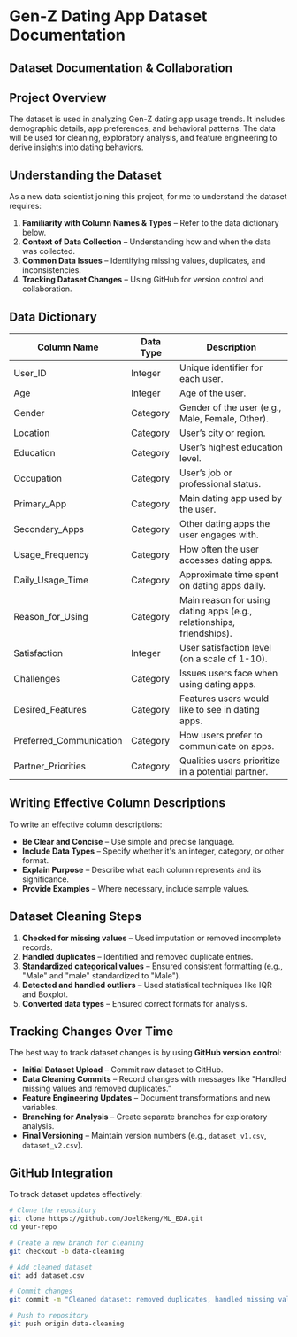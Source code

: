 # Gen-Z Dating App Dataset Documentation

## Dataset Documentation & Collaboration

## Project Overview
The dataset is used in analyzing Gen-Z dating app usage trends. It includes demographic details, app preferences, and behavioral patterns. The data will be used for cleaning, exploratory analysis, and feature engineering to derive insights into dating behaviors.

## Understanding the Dataset
As a new data scientist joining this project, for me to understand the dataset requires:
1. **Familiarity with Column Names & Types** – Refer to the data dictionary below.
2. **Context of Data Collection** – Understanding how and when the data was collected.
3. **Common Data Issues** – Identifying missing values, duplicates, and inconsistencies.
4. **Tracking Dataset Changes** – Using GitHub for version control and collaboration.

## Data Dictionary
| Column Name               | Data Type  | Description |
|---------------------------|-----------|-------------|
| User_ID                   | Integer   | Unique identifier for each user. |
| Age                       | Integer   | Age of the user. |
| Gender                    | Category  | Gender of the user (e.g., Male, Female, Other). |
| Location                  | Category  | User’s city or region. |
| Education                 | Category  | User’s highest education level. |
| Occupation                | Category  | User’s job or professional status. |
| Primary_App               | Category  | Main dating app used by the user. |
| Secondary_Apps            | Category  | Other dating apps the user engages with. |
| Usage_Frequency           | Category  | How often the user accesses dating apps. |
| Daily_Usage_Time          | Category  | Approximate time spent on dating apps daily. |
| Reason_for_Using          | Category  | Main reason for using dating apps (e.g., relationships, friendships). |
| Satisfaction              | Integer   | User satisfaction level (on a scale of 1-10). |
| Challenges                | Category  | Issues users face when using dating apps. |
| Desired_Features          | Category  | Features users would like to see in dating apps. |
| Preferred_Communication   | Category  | How users prefer to communicate on apps. |
| Partner_Priorities        | Category  | Qualities users prioritize in a potential partner. |

## Writing Effective Column Descriptions
To write an effective column descriptions:
- **Be Clear and Concise** – Use simple and precise language.
- **Include Data Types** – Specify whether it's an integer, category, or other format.
- **Explain Purpose** – Describe what each column represents and its significance.
- **Provide Examples** – Where necessary, include sample values.

## Dataset Cleaning Steps
1. **Checked for missing values** – Used imputation or removed incomplete records.
2. **Handled duplicates** – Identified and removed duplicate entries.
3. **Standardized categorical values** – Ensured consistent formatting (e.g., "Male" and "male" standardized to "Male").
4. **Detected and handled outliers** – Used statistical techniques like IQR and Boxplot.
5. **Converted data types** – Ensured correct formats for analysis.

## Tracking Changes Over Time
The best way to track dataset changes is by using **GitHub version control**:
- **Initial Dataset Upload** – Commit raw dataset to GitHub.
- **Data Cleaning Commits** – Record changes with messages like "Handled missing values and removed duplicates."
- **Feature Engineering Updates** – Document transformations and new variables.
- **Branching for Analysis** – Create separate branches for exploratory analysis.
- **Final Versioning** – Maintain version numbers (e.g., `dataset_v1.csv`, `dataset_v2.csv`).

## GitHub Integration
To track dataset updates effectively:
```bash
# Clone the repository
git clone https://github.com/JoelEkeng/ML_EDA.git
cd your-repo

# Create a new branch for cleaning
git checkout -b data-cleaning

# Add cleaned dataset
git add dataset.csv

# Commit changes
git commit -m "Cleaned dataset: removed duplicates, handled missing values."

# Push to repository
git push origin data-cleaning
```

